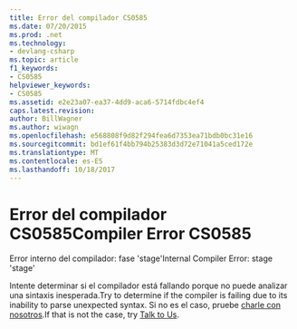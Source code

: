 ```yaml
---
title: Error del compilador CS0585
ms.date: 07/20/2015
ms.prod: .net
ms.technology:
- devlang-csharp
ms.topic: article
f1_keywords:
- CS0585
helpviewer_keywords:
- CS0585
ms.assetid: e2e23a07-ea37-4dd9-aca6-5714fdbc4ef4
caps.latest.revision: 
author: BillWagner
ms.author: wiwagn
ms.openlocfilehash: e568808f9d82f294fea6d7353ea71bdb0bc31e16
ms.sourcegitcommit: bd1ef61f4bb794b25383d3d72e71041a5ced172e
ms.translationtype: MT
ms.contentlocale: es-ES
ms.lasthandoff: 10/18/2017
---
```

# <a name="compiler-error-cs0585"></a><span data-ttu-id="ad179-102">Error del compilador CS0585</span><span class="sxs-lookup"><span data-stu-id="ad179-102">Compiler Error CS0585</span></span>
<span data-ttu-id="ad179-103">Error interno del compilador: fase 'stage'</span><span class="sxs-lookup"><span data-stu-id="ad179-103">Internal Compiler Error: stage 'stage'</span></span>  
  
 <span data-ttu-id="ad179-104">Intente determinar si el compilador está fallando porque no puede analizar una sintaxis inesperada.</span><span class="sxs-lookup"><span data-stu-id="ad179-104">Try to determine if the compiler is failing due to its inability to parse unexpected syntax.</span></span> <span data-ttu-id="ad179-105">Si no es el caso, pruebe [charle con nosotros](/visualstudio/ide/talk-to-us).</span><span class="sxs-lookup"><span data-stu-id="ad179-105">If that is not the case, try [Talk to Us](/visualstudio/ide/talk-to-us).</span></span>
